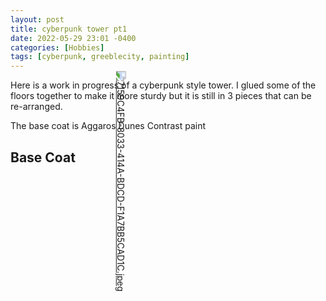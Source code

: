 ```yaml
---
layout: post
title: cyberpunk tower pt1
date: 2022-05-29 23:01 -0400
categories: [Hobbies]
tags: [cyberpunk, greeblecity, painting]
---
```


Here is a work in progress of a cyberpunk style tower. I glued some of the floors together to make it more sturdy but it is still in 3 pieces that can be re-arranged.

The base coat is Aggaros Dunes Contrast paint

## Base Coat


<a href="https://www.imagebam.com/view/MEB2ETV" target="_blank"><img src="https://thumbs4.imagebam.com/18/04/fa/MEB2ETV_t.jpeg" alt="7159C4FB-8033-414A-BDCD-F1A7BB5CAD1C.jpeg" style="transform:rotate(90deg);"/></a>

